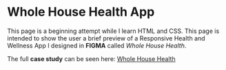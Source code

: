# Whole House Health App

This page is a beginning attempt while I learn HTML and CSS. This page is intended to show the user a brief preview of a Responsive Health and Wellness App I designed in **FIGMA** called *Whole House Health*. 

The full **case study** can be seen here: [Whole House Health](https://jennacslater.com/jenna-slater-portfolio-home/ux-portfolio/whole-house-health/)  
